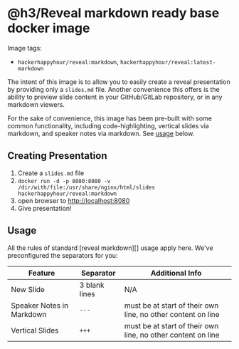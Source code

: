 # @h3/Reveal markdown ready base docker image

Image tags:
- `hackerhappyhour/reveal:markdown`, `hackerhappyhour/reveal:latest-markdown`

The intent of this image is to allow you to easily create a reveal presentation
by providing only a `slides.md` file. Another convenience this offers is the ability
to preview slide content in your GitHub/GitLab repository, or in any markdown viewers.

For the sake of convenience, this image has been pre-built with some common 
functionality, including code-highlighting, vertical slides via markdown, and
speaker notes via markdown. See [usage](#usage) below.

## Creating Presentation

1. Create a `slides.md` file
2. `docker run -d -p 8080:8080 -v /dir/with/file:/usr/share/nginx/html/slides hackerhappyhour/reveal:markdown`
3. open browser to [http://localhost:8080]()
4. Give presentation!

## Usage

All the rules of standard [reveal markdown][] usage apply here. We've preconfigured
the separators for you:

| Feature | Separator | Additional Info |
| ------- | --------- | ---- |
| New Slide | 3 blank lines | N/A |
| Speaker Notes in Markdown | `---` | must be at start of their own line, no other content on line |
| Vertical Slides |  `+++` | must be at start of their own line, no other content on line |

[reveal-markdown]: https://github.com/HackerHappyHour/reveal#markdown


